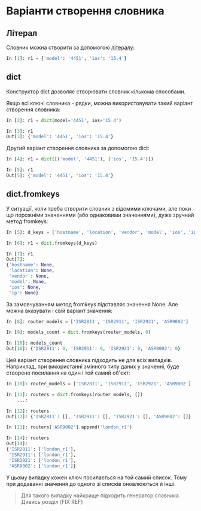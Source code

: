 # Варіанти створення словника

## Літерал 

Словник можна створити за допомогою [літералу](/reference/syntax/#literals):

```python
In [1]: r1 = {'model': '4451', 'ios': '15.4'}
```

## dict

Конструктор dict дозволяє створювати словник кількома способами.

Якщо всі ключі словника - рядки, можна використовувати такий
варіант створення словника:

```python
In [2]: r1 = dict(model='4451', ios='15.4')

In [3]: r1
Out[3]: {'model': '4451', 'ios': '15.4'}
```

Другий варіант створення словника за допомогою dict:

```python
In [4]: r1 = dict([('model', '4451'), ('ios', '15.4')])

In [5]: r1
Out[5]: {'model': '4451', 'ios': '15.4'}
```

## dict.fromkeys

У ситуації, коли треба створити словник з відомими ключами, але поки що
порожніми значеннями (або однаковими значеннями), дуже зручний метод fromkeys:

```python
In [5]: d_keys = ['hostname', 'location', 'vendor', 'model', 'ios', 'ip']

In [6]: r1 = dict.fromkeys(d_keys)

In [7]: r1
Out[7]:
{'hostname': None,
 'location': None,
 'vendor': None,
 'model': None,
 'ios': None,
 'ip': None}
```


За замовчуванням метод fromkeys підставляє значення None. Але можна вказувати і
свій варіант значення:

```python
In [8]: router_models = ['ISR2811', 'ISR2911', 'ISR2921', 'ASR9002']

In [9]: models_count = dict.fromkeys(router_models, 0)

In [10]: models_count
Out[10]: {'ISR2811': 0, 'ISR2911': 0, 'ISR2921': 0, 'ASR9002': 0}
```


Цей варіант створення словника підходить не для всіх випадків. Наприклад, при
використанні змінного типу даних у значенні, буде створено посилання на один і
той самий об'єкт:

```python
In [10]: router_models = ['ISR2811', 'ISR2911', 'ISR2921', 'ASR9002']

In [11]: routers = dict.fromkeys(router_models, [])
    ...:

In [12]: routers
Out[12]: {'ISR2811': [], 'ISR2911': [], 'ISR2921': [], 'ASR9002': []}

In [13]: routers['ASR9002'].append('london_r1')

In [14]: routers
Out[14]:
{'ISR2811': ['london_r1'],
 'ISR2911': ['london_r1'],
 'ISR2921': ['london_r1'],
 'ASR9002': ['london_r1']}
```

У цьому випадку кожен ключ посилається на той самий список. Тому при додаванні
значення до одного зі списків оновлюються й інші.


> Для такого випадку найкраще підходить генератор словника. Дивись розділ (FIX REF)
